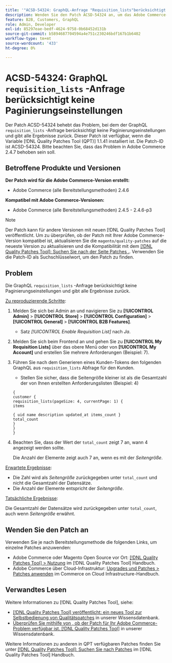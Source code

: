 ```yaml
---
title: '"ACSD-54324: GraphQL-Anfrage "Requisition_lists"berücksichtigt keine Paginierungseinstellungen."'
description: Wenden Sie den Patch ACSD-54324 an, um das Adobe Commerce-Problem zu beheben, bei dem die GraphQL-Anfrage "Requisition_lists"keine Paginierungseinstellungen berücksichtigt und alle Ergebnisse zurückgibt.
feature: B2B, Customers, GraphQL
role: Admin, Developer
exl-id: 85297eae-bedf-4624-9758-0b68452d131b
source-git-commit: b5894687704594a4e751c230246bdf167b1b6402
workflow-type: tm+mt
source-wordcount: '433'
ht-degree: 0%

---
```


# ACSD-54324: GraphQL `requisition_lists` -Anfrage berücksichtigt keine Paginierungseinstellungen

Der Patch ACSD-54324 behebt das Problem, bei dem der GraphQL `requisition_lists` -Anfrage berücksichtigt keine Paginierungseinstellungen und gibt alle Ergebnisse zurück. Dieser Patch ist verfügbar, wenn die Variable [!DNL Quality Patches Tool (QPT)] 1.1.41 installiert ist. Die Patch-ID ist ACSD-54324. Bitte beachten Sie, dass das Problem in Adobe Commerce 2.4.7 behoben sein soll.

## Betroffene Produkte und Versionen

**Der Patch wird für die Adobe Commerce-Version erstellt:**

* Adobe Commerce (alle Bereitstellungsmethoden) 2.4.6

**Kompatibel mit Adobe Commerce-Versionen:**

* Adobe Commerce (alle Bereitstellungsmethoden) 2.4.5 - 2.4.6-p3

>[!NOTE]
>
>Der Patch kann für andere Versionen mit neuen [!DNL Quality Patches Tool] veröffentlicht. Um zu überprüfen, ob der Patch mit Ihrer Adobe Commerce-Version kompatibel ist, aktualisieren Sie die `magento/quality-patches` auf die neueste Version zu aktualisieren und die Kompatibilität mit dem [[!DNL Quality Patches Tool]: Suchen Sie nach der Seite Patches .](https://experienceleague.adobe.com/tools/commerce-quality-patches/index.html). Verwenden Sie die Patch-ID als Suchschlüsselwort, um den Patch zu finden.

## Problem

Die GraphQL `requisition_lists` -Anfrage berücksichtigt keine Paginierungseinstellungen und gibt alle Ergebnisse zurück.

<u>Zu reproduzierende Schritte</u>:

1. Melden Sie sich bei Admin an und navigieren Sie zu **[!UICONTROL Admin]** > **[!UICONTROL Store]** > **[!UICONTROL Configuration]** > **[!UICONTROL General]** > **[!UICONTROL B2B Features]**.

   * Satz *[!UICONTROL Enable Requisition List]* nach *Ja*.

1. Melden Sie sich beim Frontend an und gehen Sie zu **[!UICONTROL My Requisition Lists]** über das obere Menü oder von **[!UICONTROL My Account]** und erstellen Sie mehrere Anforderungen (Beispiel: 7).
1. Führen Sie nach dem Generieren eines Kunden-Tokens den folgenden GraphQL aus `requisition_lists` Abfrage für den Kunden.

   * Stellen Sie sicher, dass die Seitengröße kleiner ist als die Gesamtzahl der von Ihnen erstellten Anforderungslisten (Beispiel: 4)

   ```
   {
   customer {
   requisition_lists(pageSize: 4, currentPage: 1) {
   items
   
   { uid name description updated_at items_count }
   total_count
   }
   }
   }
   ```

1. Beachten Sie, dass der Wert der `total_count` zeigt 7 an, wann 4 angezeigt werden sollte.

   Die Anzahl der Elemente zeigt auch 7 an, wenn es mit der *Seitengröße*.

<u>Erwartete Ergebnisse</u>:

* Die Zahl wird als *Seitengröße* zurückgegeben unter `total_count` und nicht die Gesamtzahl der Datensätze.
* Die Anzahl der Elemente entspricht der *Seitengröße*.

<u>Tatsächliche Ergebnisse</u>:

Die Gesamtzahl der Datensätze wird zurückgegeben unter `total_count`, auch wenn *Seitengröße* erwähnt.

## Wenden Sie den Patch an

Verwenden Sie je nach Bereitstellungsmethode die folgenden Links, um einzelne Patches anzuwenden:

* Adobe Commerce oder Magento Open Source vor Ort: [[!DNL Quality Patches Tool] > Nutzung](https://experienceleague.adobe.com/docs/commerce-operations/tools/quality-patches-tool/usage.html) im [!DNL Quality Patches Tool] Handbuch.
* Adobe Commerce über Cloud-Infrastruktur: [Upgrades und Patches > Patches anwenden](https://experienceleague.adobe.com/docs/commerce-cloud-service/user-guide/develop/upgrade/apply-patches.html) im Commerce on Cloud Infrastructure-Handbuch.

## Verwandtes Lesen

Weitere Informationen zu [!DNL Quality Patches Tool], siehe:

* [[!DNL Quality Patches Tool] veröffentlicht: ein neues Tool zur Selbstbedienung von Qualitätspatches](/help/announcements/adobe-commerce-announcements/magento-quality-patches-released-new-tool-to-self-serve-quality-patches.md) in unserer Wissensdatenbank.
* [Überprüfen Sie mithilfe von , ob der Patch für Ihr Adobe Commerce-Problem verfügbar ist. [!DNL Quality Patches Tool]](/help/support-tools/patches-available-in-qpt-tool/check-patch-for-magento-issue-with-magento-quality-patches.md) in unserer Wissensdatenbank.

Weitere Informationen zu anderen in QPT verfügbaren Patches finden Sie unter [[!DNL Quality Patches Tool]: Suchen Sie nach Patches](https://experienceleague.adobe.com/tools/commerce-quality-patches/index.html) im [!DNL Quality Patches Tool] Handbuch.
